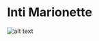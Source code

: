 # Inti Marionette   



![alt text]([http://url/to/img.png](https://github.com/georgesipp/IntiMarionette/blob/main/images/axis_remap_puppet.png))
